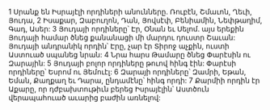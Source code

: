 1 Սրանք են Իսրայէլի որդիների անունները. Ռուբէն, Շմաւոն, Ղեւի, Յուդա, 2 Իսաքար, Զաբուղոն, Դան, Յովսէփ, Բենիամին, Նեփթաղիմ, Գադ, Ասեր:
3 Յուդայի որդիները՝ Էր, Օնան եւ Սելոմ. այս երեքին Յուդայի համար ծնեց քանանացի մի մարդու դուստր Շաւան: Յուդայի անդրանիկ որդին՝ Էրը, չար էր Տիրոջ աչքին, ուստի Աստուած սպանեց նրան: 4 Նրա հարս Թամարը ծնեց Փարէսին ու Զարային:
5 Յուդայի բոլոր որդիները թուով հինգ էին: Փարէսի որդիները՝ Եսրոմ ու Յեմուէլ: 6 Զարայի որդիները՝ Զամրի, Եթան, Եման, Քաղքաղ եւ Դարա, ընդամէնը՝ հինգ որդի: 7 Քարմիի որդին էր Աքարը, որ դժբախտութիւն բերեց Իսրայէլին՝ Աստծուն վերապահուած աւարից բաժին առնելով:

